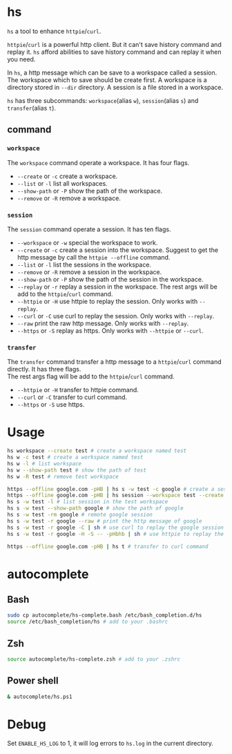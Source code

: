 # hs
`hs` a tool to enhance `httpie`/`curl`. 

`httpie`/`curl` is a powerful http client. But it can't save history command and replay it. 
`hs` afford abilities to save history command and can replay it when you need. 

In `hs`, a http message which can be save to a workspace called a session. 
The workspace which to save should be create first. 
A workspace is a directory stored in `--dir` directory. 
A session is a file stored in a workspace. 

`hs` has three subcommands: `workspace`(alias `w`), `session`(alias `s`) and `transfer`(alias `t`).

## command
### `workspace`
The `workspace` command operate a workspace. It has four flags.
- `--create` or `-c` create a workspace.
- `--list` or `-l` list all workspaces.
- `--show-path` or `-P` show the path of the workspace.
- `--remove` or `-R` remove a workspace. 

### `session`
The `session` command operate a session. It has ten flags.  

- `--workspace` or `-w` special the workspace to work.
- `--create` or `-c` create a session into the workspace. Suggest to get the http message by call the `httpie --offline` command. 
- `--list` or `-l` list the sessions in the workspace. 
- `--remove` or `-R` remove a session in the workspace. 
- `--show-path` or `-P` show the path of the session in the workspace. 
- `--replay` or `-r` replay a session in the workspace. The rest args will be add to the `httpie`/`curl` command. 
- `--httpie` or `-H` use httpie to replay the session. Only works with `--replay`.
- `--curl` or `-C` use curl to replay the session. Only works with `--replay`. 
- `--raw` print the raw http message. Only works with `--replay`.
- `--https` or `-S` replay as https. Only works with `--httpie` or `--curl`. 

### `transfer`
The `transfer` command transfer a http message to a `httpie`/`curl` command directly. It has three flags.   
The rest args flag will be add to the `httpie`/`curl` command. 
- `--httpie` or `-H` transfer to httpie command. 
- `--curl` or `-C` transfer to curl command.
- `--https` or `-S` use https.

# Usage
```bash
hs workspace --create test # create a workspace named test
hs w -c test # create a workspace named test
hs w -l # list workspace
hs w --show-path test # show the path of test
hs w -R test # remove test workspace

https --offline google.com -pHB | hs s -w test -c google # create a session named google, the http message is from httpie
https --offline google.com -pHB | hs session --workspace test --create google # create a session named google, the http message is from httpie
hs s -w test -l # list session in the test workspace
hs s -w test --show-path google # show the path of google
hs s -w test -rm google # remote google session
hs s -w test -r google --raw # print the http message of google
hs s -w test -r google -C | sh # use curl to replay the google session
hs s -w test -r google -H -S -- -pHbhb | sh # use httpie to replay the google session

https --offline google.com -pHB | hs t # transfer to curl command
```

# autocomplete
## Bash
```bash
sudo cp autocomplete/hs-complete.bash /etc/bash_completion.d/hs
source /etc/bash_completion/hs # add to your .bashrc
```

## Zsh
```bash
source autocomplete/hs-complete.zsh # add to your .zshrc
```

## Power shell
```bash
& autocomplete/hs.ps1
```

# Debug
Set `ENABLE_HS_LOG` to 1, it will log errors to `hs.log` in the current directory. 
